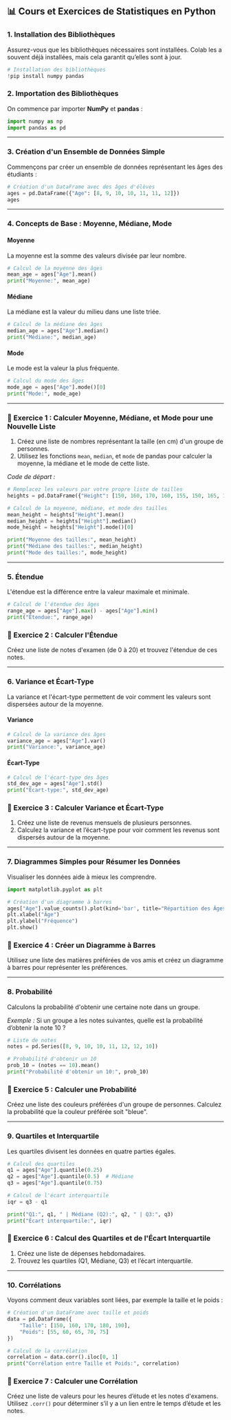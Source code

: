 ## 📊 Cours et Exercices de Statistiques en Python

### 1. Installation des Bibliothèques

Assurez-vous que les bibliothèques nécessaires sont installées. Colab les a souvent déjà installées, mais cela garantit qu’elles sont à jour.

```python
# Installation des bibliothèques
!pip install numpy pandas
```

### 2. Importation des Bibliothèques

On commence par importer **NumPy** et **pandas** :

```python
import numpy as np
import pandas as pd
```

---

### 3. Création d'un Ensemble de Données Simple

Commençons par créer un ensemble de données représentant les âges des étudiants :

```python
# Création d'un DataFrame avec des âges d'élèves
ages = pd.DataFrame({"Age": [8, 9, 10, 10, 11, 11, 12]})
ages
```

---

### 4. Concepts de Base : Moyenne, Médiane, Mode

#### Moyenne

La moyenne est la somme des valeurs divisée par leur nombre.

```python
# Calcul de la moyenne des âges
mean_age = ages["Age"].mean()
print("Moyenne:", mean_age)
```

#### Médiane

La médiane est la valeur du milieu dans une liste triée.

```python
# Calcul de la médiane des âges
median_age = ages["Age"].median()
print("Médiane:", median_age)
```

#### Mode

Le mode est la valeur la plus fréquente.

```python
# Calcul du mode des âges
mode_age = ages["Age"].mode()[0]
print("Mode:", mode_age)
```

---

### 🚀 Exercice 1 : Calculer Moyenne, Médiane, et Mode pour une Nouvelle Liste

1. Créez une liste de nombres représentant la taille (en cm) d'un groupe de personnes.
2. Utilisez les fonctions `mean`, `median`, et `mode` de pandas pour calculer la moyenne, la médiane et le mode de cette liste.

*Code de départ :*

```python
# Remplacez les valeurs par votre propre liste de tailles
heights = pd.DataFrame({"Height": [150, 160, 170, 160, 155, 150, 165, 170, 160]})

# Calcul de la moyenne, médiane, et mode des tailles
mean_height = heights["Height"].mean()
median_height = heights["Height"].median()
mode_height = heights["Height"].mode()[0]

print("Moyenne des tailles:", mean_height)
print("Médiane des tailles:", median_height)
print("Mode des tailles:", mode_height)
```

---

### 5. Étendue

L'étendue est la différence entre la valeur maximale et minimale.

```python
# Calcul de l'étendue des âges
range_age = ages["Age"].max() - ages["Age"].min()
print("Étendue:", range_age)
```

### 🚀 Exercice 2 : Calculer l'Étendue

Créez une liste de notes d'examen (de 0 à 20) et trouvez l'étendue de ces notes.

---

### 6. Variance et Écart-Type

La variance et l'écart-type permettent de voir comment les valeurs sont dispersées autour de la moyenne.

#### Variance

```python
# Calcul de la variance des âges
variance_age = ages["Age"].var()
print("Variance:", variance_age)
```

#### Écart-Type

```python
# Calcul de l'écart-type des âges
std_dev_age = ages["Age"].std()
print("Écart-type:", std_dev_age)
```

### 🚀 Exercice 3 : Calculer Variance et Écart-Type

1. Créez une liste de revenus mensuels de plusieurs personnes.
2. Calculez la variance et l’écart-type pour voir comment les revenus sont dispersés autour de la moyenne.

---

### 7. Diagrammes Simples pour Résumer les Données

Visualiser les données aide à mieux les comprendre.

```python
import matplotlib.pyplot as plt

# Création d'un diagramme à barres
ages["Age"].value_counts().plot(kind='bar', title="Répartition des Âges")
plt.xlabel("Âge")
plt.ylabel("Fréquence")
plt.show()
```

### 🚀 Exercice 4 : Créer un Diagramme à Barres

Utilisez une liste des matières préférées de vos amis et créez un diagramme à barres pour représenter les préférences.

---

### 8. Probabilité

Calculons la probabilité d'obtenir une certaine note dans un groupe.

*Exemple :* Si un groupe a les notes suivantes, quelle est la probabilité d’obtenir la note 10 ?

```python
# Liste de notes
notes = pd.Series([8, 9, 10, 10, 11, 12, 12, 10])

# Probabilité d'obtenir un 10
prob_10 = (notes == 10).mean()
print("Probabilité d'obtenir un 10:", prob_10)
```

### 🚀 Exercice 5 : Calculer une Probabilité

Créez une liste des couleurs préférées d'un groupe de personnes. Calculez la probabilité que la couleur préférée soit "bleue".

---

### 9. Quartiles et Interquartile

Les quartiles divisent les données en quatre parties égales.

```python
# Calcul des quartiles
q1 = ages["Age"].quantile(0.25)
q2 = ages["Age"].quantile(0.5)  # Médiane
q3 = ages["Age"].quantile(0.75)

# Calcul de l'écart interquartile
iqr = q3 - q1

print("Q1:", q1, " | Médiane (Q2):", q2, " | Q3:", q3)
print("Écart interquartile:", iqr)
```

### 🚀 Exercice 6 : Calcul des Quartiles et de l'Écart Interquartile

1. Créez une liste de dépenses hebdomadaires.
2. Trouvez les quartiles (Q1, Médiane, Q3) et l’écart interquartile.

---

### 10. Corrélations

Voyons comment deux variables sont liées, par exemple la taille et le poids :

```python
# Création d'un DataFrame avec taille et poids
data = pd.DataFrame({
    "Taille": [150, 160, 170, 180, 190],
    "Poids": [55, 60, 65, 70, 75]
})

# Calcul de la corrélation
correlation = data.corr().iloc[0, 1]
print("Corrélation entre Taille et Poids:", correlation)
```

### 🚀 Exercice 7 : Calculer une Corrélation

Créez une liste de valeurs pour les heures d’étude et les notes d'examens. Utilisez `.corr()` pour déterminer s’il y a un lien entre le temps d’étude et les notes.

